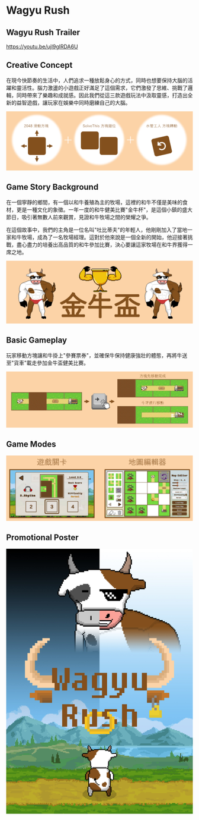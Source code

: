 # Wagyu Rush
## Wagyu Rush Trailer
https://youtu.be/ujl9glRDA6U

## Creative Concept
在現今快節奏的生活中，人們追求一種放鬆身心的方式，同時也想要保持大腦的活躍和靈活性。腦力激盪的小遊戲正好滿足了這個需求，它們激發了思維、挑戰了邏輯，同時帶來了樂趣和成就感。因此我們從這三款遊戲玩法中汲取靈感，打造出全新的益智遊戲，讓玩家在娛樂中同時磨練自己的大腦。

![image](https://github.com/DavidWuAmaru/Wagyu-Rush/blob/main/%E8%9E%A2%E5%B9%95%E6%93%B7%E5%8F%96%E7%95%AB%E9%9D%A2%202024-03-13%20211643.png)

## Game Story Background
在一個寧靜的鄉間，有一個以和牛養殖為主的牧場，這裡的和牛不僅是美味的食材，更是一種文化的象徵。一年一度的和牛健美比賽"金牛杯"，是這個小鎮的盛大節日，吸引著無數人前來觀賞，見證和牛牧場之間的榮耀之爭。

在這個故事中，我們的主角是一位名叫"吐比蒂夫"的年輕人，他剛剛加入了當地一家和牛牧場，成為了一名牧場經理。這對於他來說是一個全新的開始，他迎接著挑戰，盡心盡力的培養出高品質的和牛參加比賽，決心要讓這家牧場在和牛界獲得一席之地。

![image](https://github.com/DavidWuAmaru/Wagyu-Rush/blob/main/%E8%9E%A2%E5%B9%95%E6%93%B7%E5%8F%96%E7%95%AB%E9%9D%A2%202024-03-13%20212247.png)

## Basic Gameplay
玩家移動方塊讓和牛掛上"參賽票券"，並確保牛保持健康強壯的體態，再將牛送至"貨車"載走參加金牛盃健美比賽。

![image](https://github.com/DavidWuAmaru/Wagyu-Rush/blob/main/%E8%9E%A2%E5%B9%95%E6%93%B7%E5%8F%96%E7%95%AB%E9%9D%A2%202024-03-13%20212952.png)

## Game Modes
![image](https://github.com/DavidWuAmaru/Wagyu-Rush/blob/main/%E8%9E%A2%E5%B9%95%E6%93%B7%E5%8F%96%E7%95%AB%E9%9D%A2%202024-03-13%20213107.png)

## Promotional Poster

![image](https://github.com/DavidWuAmaru/Wagyu-Rush/blob/main/%E9%81%8A%E6%88%B2%E6%B5%B7%E5%A0%B1.jpg)
